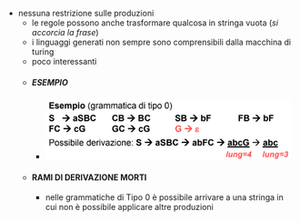- nessuna restrizione sulle produzioni
	- le regole possono anche trasformare qualcosa in stringa vuota (*si accorcia la frase*)
	- i linguaggi generati non sempre sono comprensibili dalla macchina di turing
	- poco interessanti
	- ##### ESEMPIO
		- ![image.png](../assets/image_1680616266392_0.png)
	- #### RAMI DI DERIVAZIONE MORTI
		- nelle grammatiche di Tipo 0 è possibile arrivare a una stringa in cui non è possibile applicare altre produzioni 
